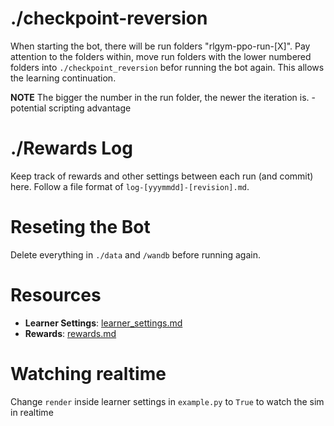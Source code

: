 # ./checkpoint-reversion
When starting the bot, there will be run folders "rlgym-ppo-run-[X]". Pay attention to the folders within, move run folders with the lower numbered folders into `./checkpoint_reversion` befor running the bot again. This allows the learning continuation.

**NOTE**
The bigger the number in the run folder, the newer the iteration is. -potential scripting advantage

# ./Rewards Log
Keep track of rewards and other settings between each run (and commit) here. Follow a file format of `log-[yyymmdd]-[revision].md`.

# Reseting the Bot
Delete everything in `./data` and `/wandb` before running again.

# Resources
- **Learner Settings**: [learner_settings.md](https://github.com/ZealanL/RLGym-PPO-Guide/blob/main/learner_settings.md)
- **Rewards**: [rewards.md](https://github.com/ZealanL/RLGym-PPO-Guide/blob/main/rewards.md)

# Watching realtime
Change `render` inside learner settings in `example.py` to `True` to watch the sim in realtime
